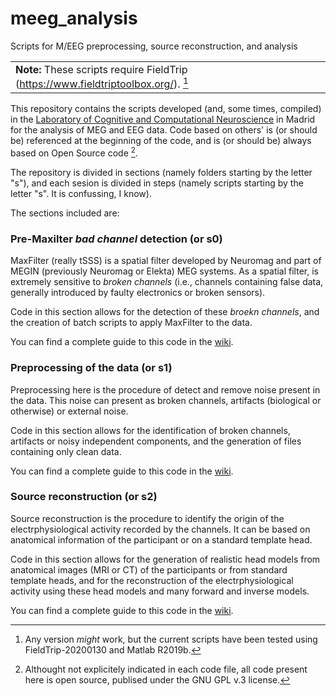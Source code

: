 # meeg_analysis
Scripts for M/EEG preprocessing, source reconstruction, and analysis

|   |
| :--- |
| **Note:** These scripts require FieldTrip (https://www.fieldtriptoolbox.org/). [^fieldtrip] |  |

[^fieldtrip]: Any version _might_ work, but the current scripts have been tested using FieldTrip-20200130 and Matlab R2019b.

This repository contains the scripts developed (and, some times, compiled) in the [Laboratory of Cognitive and Computational Neuroscience](https://meg.ucm.es) in Madrid for the analysis of MEG and EEG data. Code based on others' is (or should be) referenced at the beginning of the code, and is (or should be) always based on Open Source code [^opensource].

[^opensource]: Althought not explicitely indicated in each code file, all code present here is open source, publised under the GNU GPL v.3 license.

The repository is divided in sections (namely folders starting by the letter "s"), and each sesion is divided in steps (namely scripts starting by the letter "s". It is confussing, I know).

The sections included are:

### Pre-Maxilter *bad channel* detection (or s0)
MaxFilter (really tSSS) is a spatial filter developed by Neuromag and part of MEGIN (previously Neuromag or Elekta) MEG systems. As a spatial filter, is extremely sensitive to *broken channels* (i.e., channels containing false data, generally introduced by faulty electronics or broken sensors).

Code in this section allows for the detection of these *broekn channels*, and the creation of batch scripts to apply MaxFilter to the data.

You can find a complete guide to this code in the [wiki](../../wiki).

### Preprocessing of the data (or s1)
Preprocessing here is the procedure of detect and remove noise present in the data. This noise can present as broken channels, artifacts (biological or otherwise) or external noise.

Code in this section allows for the identification of broken channels, artifacts or noisy independent components, and the generation of files containing only clean data.

You can find a complete guide to this code in the [wiki](../../wiki).

### Source reconstruction (or s2)
Source reconstruction is the procedure to identify the origin of the electrphysiological activity recorded by the channels. It can be based on anatomical information of the participant or on a standard template head.

Code in this section allows for the generation of realistic head models from anatomical images (MRI or CT) of the participants or from standard template heads, and for the reconstruction of the electrphysiological activity using these head models and many forward and inverse models.

You can find a complete guide to this code in the [wiki](../../wiki).
